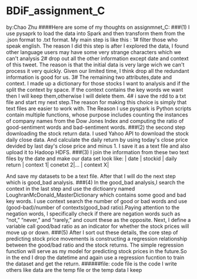 # BDiF_assignment_C
by:Chao Zhu
####Here are some of my thoughts on assignmnet_C:
###(1)
I use pysaprk to load the data into Spark and then transform them from the .json format to .txt format.
My main step is like this :
1# filter those who speak english. The reason I did this step is after I explored the data, I found other language users may have some very strange characters which we can't analysis
2# drop out all the other information except date and context of this tweet. The reason is that the initial data is very large wich we can't process it very quickly. Given our limited time, I think drop all the redundant information is good for us.
3# The remaining two attributes,date and context. I made up a dictionary for those stocks I want to analysis and if the split the context by space. If the context contains the key words we want then I will keep them,otherwise I will delete them.
4# i save the rdd to a txt file and start my next step.The reason for making this choice is simply that text files are easier to work with. 
The Reason I use pyspark is Python scripts contain multiple functions, whose purpose includes counting the instances of company names from the Dow Jones Index and computing the ratio of good-sentiment words and bad-sentiment words. 
###(2)
the second step downloading the stock return data.
I used Yahoo API to download the stock daily close data. And calculate the daily return by using today's close price devided by last day's close price and minus 1. I save it as a text file and also upload it to Hadoop HDFS.
###(3)
I join the information from these two text files by the date and make our data set look like:
              |  date  | stockid | daily return | context 1| conetxt 2|...  | context X|
             
And save my datasets to be a text file. After that I will do the next step which is good_bad analysis.
###(4)
In the good_bad analysis,I search the context in the last step and use the dictioanry named LoughranMcDonald_MasterDictionary which contains some good and bad key words. I use context search the number of good or bad words and use (good-bad)/number of contexts(good_bad ratio).Paying attention to the negation words, I specifically check if there are negation words such as “not,” “never,” and “rarely,” and count these as the opposite. Next, I define a variable call good/bad ratio as an indicator for whether the stock prices will move up or down.
###(5)
After I sort out these details, the core step of predicting stock price movements is constructing a regression relationship between the good/bad ratio and the stock returns. The simple regression function will serve as my model for predicting stock prices in the future.So in the end I drop the datetime and again use a regression fucntion to train the dataset and get the return. 
######file:
code file is the code I write
others like data are the temp file or the temp data I keep

